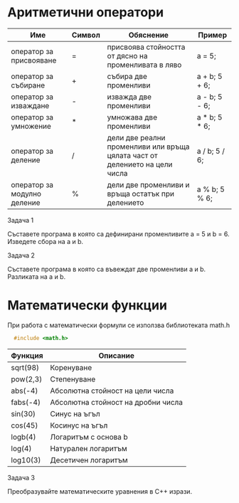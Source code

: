 # Аритметични оператори

Име | Символ | Обяснение | Пример
|--|--|--|--|
оператор за присвояване | = | присвоява стойността от дясно на променливата в ляво | a = 5;
оператор за събиране | + | събира две променливи | a + b; 5 + 6;
оператор за изваждане | - | изважда две променливи | a - b; 5 - 6;
оператор за умножение | * | умножава две променливи | a * b; 5 * 6;
оператор за деление | / | дели две реални променливи или връща цялата част от делението на цели числа | a / b; 5 / 6;
оператор за модулно деление | % | дели две променливи и връща остатък при делението | a % b; 5 % 6;

Задача 1

Съставете програма в която са дефинирани променливите a = 5 и b = 6. Изведете сбора на a и b.

Задача 2

Съставете програма в която са въвеждат две променливи a и b. Разликата на a и b.

# Математически функции

При работа с математически формули се използва библиотеката math.h

```c++
  #include <math.h>
```

Функция | Описание
|--|--|
sqrt(98)  | Коренуване
pow(2,3)  | Степенуване
abs(-4)   | Абсолютна стойност на цели числа
fabs(-4)  | Абсолютна стойност на дробни числа
sin(30)   | Синус на ъгъл 
cos(45)   | Косинус на ъгъл
logb(4)   | Логаритъм с основа b
log(4)    | Натурален логаритъм
log10(3)  | Десетичен логаритъм

Задача 3

Преобразувайте математическите уравнения в C++ изрази.

